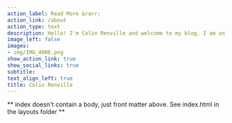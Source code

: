 ```yaml
---
action_label: Read More &rarr;
action_link: /about
action_type: text
description: Hello! I'm Colin Renville and welcome to my blog. I am an analyst who loves learning and applying statistics and machine learning to data problems. 
image_left: false
images:
- img/IMG_4006.png
show_action_link: true
show_social_links: true
subtitle: 
text_align_left: true
title: Colin Renville
---
```


** index doesn't contain a body, just front matter above.
See index.html in the layouts folder **
